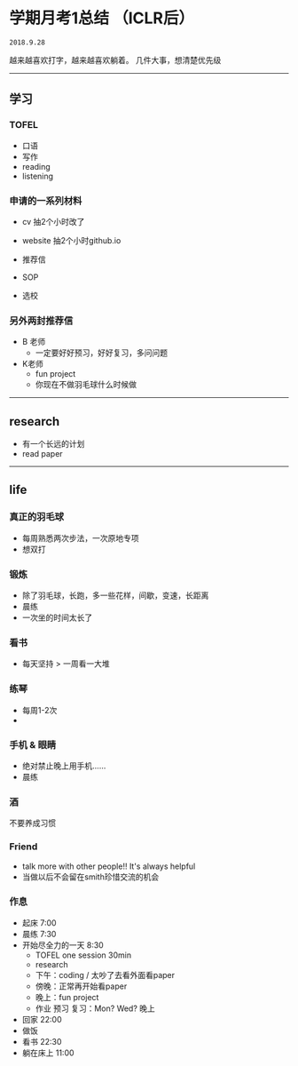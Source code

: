 # 学期月考1总结 （ICLR后）
`2018.9.28`

越来越喜欢打字，越来越喜欢躺着。
几件大事，想清楚优先级

---
## 学习
### TOFEL
- 口语
- 写作
- reading
- listening

### 申请的一系列材料
- cv 抽2个小时改了
- website 抽2个小时github.io
- 推荐信

- SOP
- 选校


### 另外两封推荐信
- B 老师
    + 一定要好好预习，好好复习，多问问题
- K老师
    + fun project
    + 你现在不做羽毛球什么时候做


---
## research
- 有一个长远的计划
- read paper


---
## life
### 真正的羽毛球
- 每周熟悉两次步法，一次原地专项
- 想双打

### 锻炼
- 除了羽毛球，长跑，多一些花样，间歇，变速，长距离
- 晨练
- 一次坐的时间太长了

### 看书
- 每天坚持 > 一周看一大堆

### 练琴
- 每周1-2次
- 

### 手机 & 眼睛
- 绝对禁止晚上用手机……
- 晨练

### 酒
不要养成习惯

### Friend
- talk more with other people!! It's always helpful
- 当做以后不会留在smith珍惜交流的机会

### 作息
- 起床 7:00
- 晨练 7:30
- 开始尽全力的一天 8:30
    + TOFEL one session 30min
    + research
    + 下午：coding / 太吵了去看外面看paper
    + 傍晚：正常再开始看paper
    + 晚上：fun project
    + 作业 预习 复习：Mon? Wed? 晚上
- 回家 22:00
- 做饭 
- 看书 22:30
- 躺在床上 11:00
